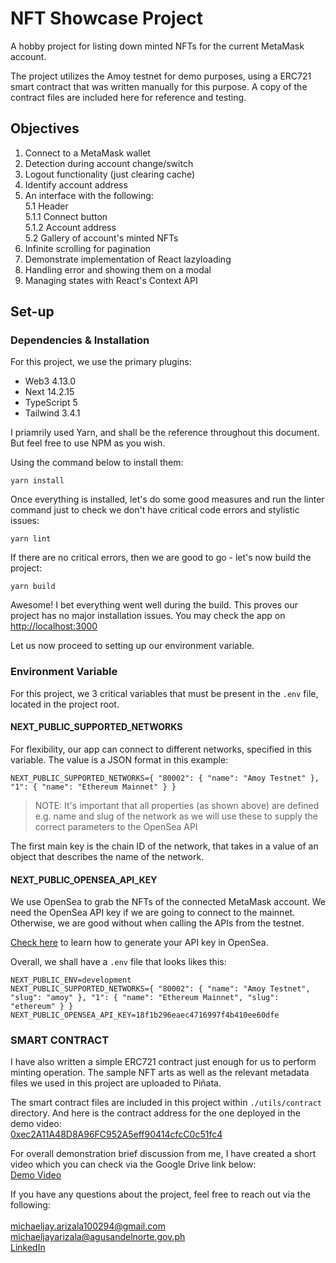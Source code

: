 # NFT Showcase Project
A hobby project for listing down minted NFTs for the current MetaMask account.

The project utilizes the Amoy testnet for demo purposes, using a ERC721 smart contract that was written manually for this purpose. A copy of the contract files are included here for reference and testing.

## Objectives
1. Connect to a MetaMask wallet
2. Detection during account change/switch
3. Logout functionality (just clearing cache)
4. Identify account address
5. An interface with the following:<br/>
    5.1 Header<br/>
        5.1.1 Connect button<br/>
        5.1.2 Account address<br/>
    5.2 Gallery of account's minted NFTs<br/>
6. Infinite scrolling for pagination
7. Demonstrate implementation of React lazyloading
7. Handling error and showing them on a modal
8. Managing states with React's Context API


## Set-up

### Dependencies & Installation

For this project, we use the primary plugins:
- Web3 4.13.0
- Next 14.2.15
- TypeScript 5
- Tailwind 3.4.1

I priamrily used Yarn, and shall be the reference throughout this document. But feel free to use NPM as you wish.

Using the command below to install them:
```
yarn install
```

Once everything is installed, let's do some good measures and run the linter command just to check we don't have critical code errors and stylistic issues:
```
yarn lint
```

If there are no critical errors, then we are good to go - let's now build the project:
```
yarn build
```

Awesome! I bet everything went well during the build. This proves our project has no major installation issues. You may check the app on [http://localhost:3000](http://localhost:3000)

Let us now proceed to setting up our environment variable.

### Environment Variable
For this project, we 3 critical variables that must be present in the `.env` file, located in the project root.

#### NEXT_PUBLIC_SUPPORTED_NETWORKS
For flexibility, our app can connect to different networks, specified in this variable. The value is a JSON format in this example:
```
NEXT_PUBLIC_SUPPORTED_NETWORKS={ "80002": { "name": "Amoy Testnet" }, "1": { "name": "Ethereum Mainnet" } }
```
> NOTE:
> It's important that all properties (as shown above) are defined e.g. name and slug of the network as we will use these to supply the correct parameters to the OpenSea API

The first main key is the chain ID of the network, that takes in a value of an object that describes the name of the network.

#### NEXT_PUBLIC_OPENSEA_API_KEY
We use OpenSea to grab the NFTs of the connected MetaMask account. We need the OpenSea API key if we are going to connect to the mainnet. Otherwise, we are good without when calling the APIs from the testnet.

[Check here](https://docs.opensea.io/reference/api-keys) to learn how to generate your API key in OpenSea.

Overall, we shall have a `.env` file that looks likes this:
```
NEXT_PUBLIC_ENV=development
NEXT_PUBLIC_SUPPORTED_NETWORKS={ "80002": { "name": "Amoy Testnet", "slug": "amoy" }, "1": { "name": "Ethereum Mainnet", "slug": "ethereum" } }
NEXT_PUBLIC_OPENSEA_API_KEY=18f1b296eaec4716997f4b410ee60dfe
```

### SMART CONTRACT
I have also written a simple ERC721 contract just enough for us to perform minting operation.
The sample NFT arts as well as the relevant metadata files we used in this project are uploaded to Piñata.

The smart contract files are included in this project within `./utils/contract` directory. And here is the contract address for the one deployed in the demo video:<br />
[0xec2A11A48D8A96FC952A5eff90414cfcC0c51fc4](https://amoy.polygonscan.com/address/0xec2a11a48d8a96fc952a5eff90414cfcc0c51fc4)

For overall demonstration brief discussion from me, I have created a short video which you can check via the Google Drive link below: <br/>
[Demo Video](https://drive.google.com/file/d/1H0X2ZbMvwp3EM7m4vIKApD8cdsY2_w9q/view?usp=sharing)

If you have any questions about the project, feel free to reach out via the following:<br/><br/>
[michaeljay.arizala100294@gmail.com](to:michaeljay.arizala100294@gmail.com)<br/>
[michaeljayarizala@agusandelnorte.gov.ph](to:michaeljayarizala@agusandelnorte.gov.ph)<br/>
[LinkedIn](https://www.linkedin.com/in/michaeljayarizala/)